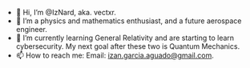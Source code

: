 - 👋 Hi, I’m @IzNard, aka. vectxr.
- 👀 I’m a physics and mathematics enthusiast, and a future aerospace engineer.
- 🌱 I’m currently learning General Relativity and are starting to learn cybersecurity. My next goal after these two is Quantum Mechanics.
- 📫 How to reach me:  Email: izan.garcia.aguado@gmail.com.

<!---
IzNard/IzNard is a ✨ special ✨ repository because its `README.md` (this file) appears on your GitHub profile.
You can click the Preview link to take a look at your changes.
--->
